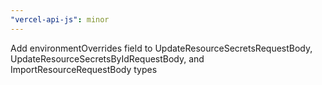 ```yaml
---
"vercel-api-js": minor
---
```


Add environmentOverrides field to UpdateResourceSecretsRequestBody, UpdateResourceSecretsByIdRequestBody, and ImportResourceRequestBody types